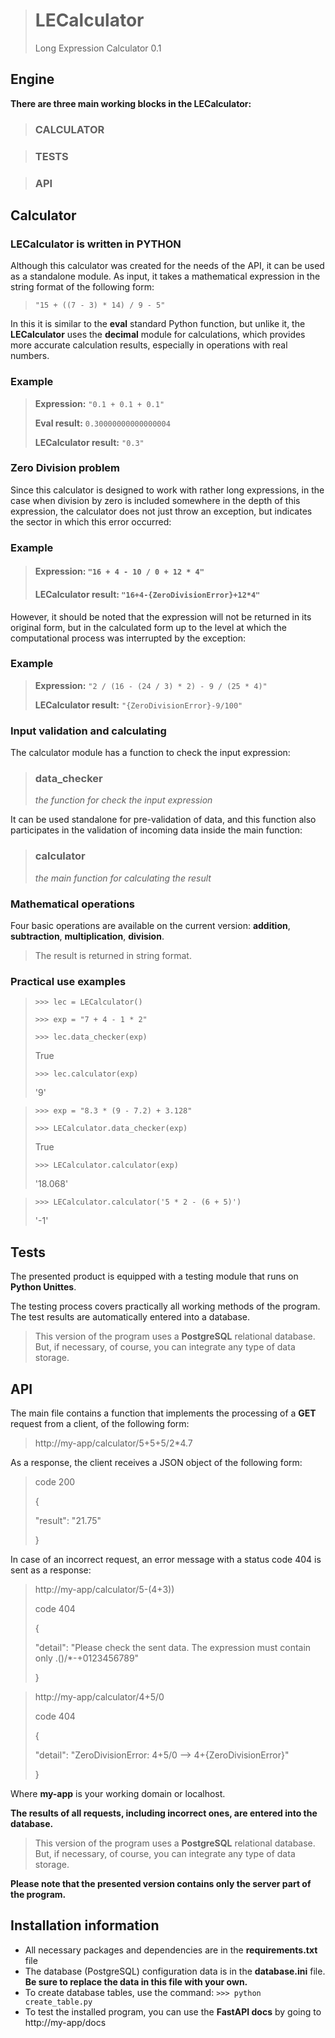 >
> # LECalculator
>
> Long Expression Calculator 0.1

## Engine

**There are three main working blocks in the LECalculator:**

> ### CALCULATOR

> ### TESTS

> ### API

## Calculator

### LECalculator is written in PYTHON

Although this calculator was created for the needs of the API, it can be used as a standalone module. As input, it takes a mathematical expression in the string format of the following form:

> `"15 + ((7 - 3) * 14) / 9 - 5"`

In this it is similar to the **eval** standard Python function, but unlike it, the **LECalculator** uses the **decimal** module for calculations, which provides more accurate calculation results, especially in operations with real numbers.

### Example

> **Expression:** `"0.1 + 0.1 + 0.1"`
> 
> **Eval result:** `0.30000000000000004`
> 
> **LECalculator result:** `"0.3"`

### Zero Division problem

Since this calculator is designed to work with rather long expressions, in the case when division by zero is included somewhere in the depth of this expression, the calculator does not just throw an exception, but indicates the sector in which this error occurred:

### Example

> #### Expression: `"16 + 4 - 10 / 0 + 12 * 4"`
> 
> #### LECalculator result: `"16+4-{ZeroDivisionError}+12*4"`

However, it should be noted that the expression will not be returned in its original form, but in the calculated form up to the level at which the computational process was interrupted by the exception:

### Example

> **Expression:** `"2 / (16 - (24 / 3) * 2) - 9 / (25 * 4)"`
> 
> **LECalculator result:** `"{ZeroDivisionError}-9/100"`

### Input validation and calculating

The calculator module has a function to check the input expression:

> ### data_checker
> *the function for check the input expression*

It can be used standalone for pre-validation of data, and this function also participates in the validation of incoming data inside the main function:

> ### calculator
> *the main function for calculating the result*

### Mathematical operations

Four basic operations are available on the current version: **addition**, **subtraction**, **multiplication**, **division**.

> The result is returned in string format.

### Practical use examples

> `>>> lec = LECalculator()`
> 
> `>>> exp = "7 + 4 - 1 * 2"`
> 
> `>>> lec.data_checker(exp)`
> 
> True
> 
> `>>> lec.calculator(exp)`
> 
> '9'

>`>>> exp = "8.3 * (9 - 7.2) + 3.128"`
> 
> `>>> LECalculator.data_checker(exp)`
> 
> True
> 
> `>>> LECalculator.calculator(exp)`
> 
> '18.068'

> `>>> LECalculator.calculator('5 * 2 - (6 + 5)')`
> 
> '-1'

## Tests

The presented product is equipped with a testing module that runs on **Python Unittes**.

The testing process covers practically all working methods of the program. The test results are automatically entered into a database.

> This version of the program uses a **PostgreSQL** relational database. But, if necessary, of course, you can integrate any type of data storage.

## API

The main file contains a function that implements the processing of a **GET** request from a client, of the following form:

> http://my-app/calculator/5+5+5/2*4.7

As a response, the client receives a JSON object of the following form:

> code 200
> 
> {
>
> "result": "21.75"
> 
> }

In case of an incorrect request, an error message with a status code 404 is sent as a response:

> http://my-app/calculator/5-(4+3))
>
> code 404
> 
> {
>
> "detail": "Please check the sent data. The expression must contain only .()/*-+0123456789"
> 
> }

> http://my-app/calculator/4+5/0
>
> code 404
> 
> {
>
> "detail": "ZeroDivisionError: 4+5/0 --> 4+{ZeroDivisionError}"
> 
> }

Where **my-app** is your working domain or localhost.

**The results of all requests, including incorrect ones, are entered into the database.**

> This version of the program uses a **PostgreSQL** relational database. But, if necessary, of course, you can integrate any type of data storage.
 
**Please note that the presented version contains only the server part of the program.**

## Installation information

+ All necessary packages and dependencies are in the **requirements.txt** file
+ The database (PostgreSQL) configuration data is in the **database.ini** file. **Be sure to replace the data in this file with your own.**
+ To create database tables, use the command: `>>> python create_table.py`
+ To test the installed program, you can use the **FastAPI docs** by going to http://my-app/docs

